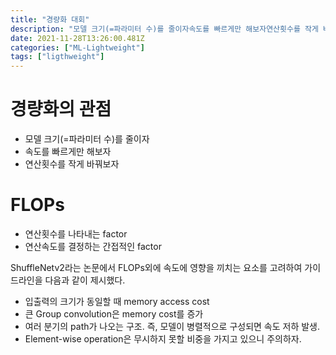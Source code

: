 ```yaml
---
title: "경량화 대회"
description: "모델 크기(=파라미터 수)를 줄이자속도를 빠르게만 해보자연산횟수를 작게 바꿔보자연산횟수를 나타내는 factor연산속도를 결정하는 간접적인 factorShuffleNetv2라는 논문에서 FLOPs외에 속도에 영향을 끼치는 요소를 고려하여 가이드라인을 다음과 같이 제시했다"
date: 2021-11-28T13:26:00.481Z
categories: ["ML-Lightweight"]
tags: ["ligthweight"]
---
```

# 경량화의 관점
- 모델 크기(=파라미터 수)를 줄이자
- 속도를 빠르게만 해보자
- 연산횟수를 작게 바꿔보자

# FLOPs
- 연산횟수를 나타내는 factor
- 연산속도를 결정하는 간접적인 factor

ShuffleNetv2라는 논문에서 FLOPs외에 속도에 영향을 끼치는 요소를 고려하여 가이드라인을 다음과 같이 제시했다.
- 입출력의 크기가 동일할 때 memory access cost
- 큰 Group convolution은 memory cost를 증가
- 여러 분기의 path가 나오는 구조. 즉, 모델이 병렬적으로 구성되면 속도 저하 발생.
- Element-wise operation은 무시하지 못할 비중을 가지고 있으니 주의하자.
